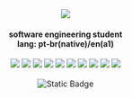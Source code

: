 <div align="center">
  <img src="https://img.icons8.com/?size=33&id=4Z2nCrz5iPY2&format=png&color=9373D9">
</div>
<div align="center">
  <h4> software engineering student <br>
      lang: pt-br(native)/en(a1) </h4>
</div>
<div align="center">
  <!--HTML--> <img src="https://img.icons8.com/?size=26&id=101353&format=png&color=ffffff">
  <!--CSS--> <img src="https://img.icons8.com/?size=26&id=102501&format=png&color=ffffff">
  <!--JAVASCRIPT--> <img src="https://img.icons8.com/?size=26&id=WOB9D18y7S7J&format=png&color=ffffff">
  <!--PYTHON--> <img src="https://img.icons8.com/?size=28&id=24045&format=png&color=ffffff">
  <!--VSCODE--> <img src="https://img.icons8.com/?size=24&id=102978&format=png&color=ffffff">
  <!--PYCHARM--> <img src="https://img.icons8.com/?size=27&id=72738&format=png&color=ffffff">
  <!--MYSQL--> <img src="https://img.icons8.com/?size=39&id=39855&format=png&color=ffffff">
  <!--GIT--> <img src="https://img.icons8.com/?size=24&id=38389&format=png&color=ffffff">
  <!--WINDOWS11--> <img src="https://img.icons8.com/?size=26&id=ee4s7iSQnSQA&format=png&color=ffffff">
  <!--UBUNTU--><img src="https://img.icons8.com/?size=21&id=11370&format=png&color=ffffff">
</div>
<br>
<div align="center">
  <a src="##"><img alt="Static Badge" src="https://img.shields.io/badge/PLAYLIST%20LOFI-%20black?style=flat-square&logo=spotify&logoColor=%23ffffff&logoSize=auto&labelColor=%23000000&color=%23000000&cacheSeconds=https%3A%2F%2Fopen.spotify.com%2Fplaylist%2F4HVe3KkA9abRxlcFiniyIa%3Fsi%3Dfa4e6f465bfa4eb4"></a>
</div>


